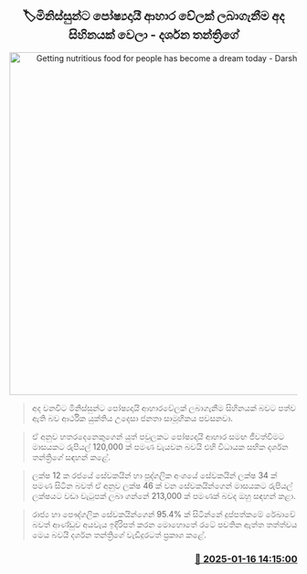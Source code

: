 <p align='center'><b><h2 align='center' title='Getting nutritious food for people has become a dream today - Darshana Tantri'>🏷මිනිස්සුන්​ට පෝෂ්‍යදායී ආහාර වේලක් ලබාගැනීම අද සිහිනයක් වෙලා - දර්ශන තන්ත්‍රිගේ</h2></b></p>
<p align='center'><img src='https://helakuru.sgp1.cdn.digitaloceanspaces.com/esana/images/lib/darshana-thanthrige-new.jpg' width='600' alt='Getting nutritious food for people has become a dream today - Darshana Tantri'></p>

> අද වනවිට මිනිස්සුන්​ට පෝෂ්‍යදායි ආහාරවේලක් ලබාගැනීම සිහිනයක් බවට පත්ව ඇති බව ආර්ථික යුක්තිය උදෙසා ජනතා සාමූහිකය පවසනවා.

> ඒ අනුව හතරදෙනෙකුගෙන් යුත් පවුලකට පෝෂ්‍යදායි ආහාර සමඟ ජීවත්වීමට මාසයකට රුපියල් 120,000 ක් පමණ වැයවන බවයි එහි විධායක සභික දර්ශන තන්ත්‍රිගේ සඳහන් කළේ.

> ලක්ෂ 12 ක රජයේ සේවකයින් හා පුද්ගලික අංශයේ සේවකයින් ලක්ෂ 34 ක් පමණ සිටින බවත් ඒ අනුව ලක්ෂ 46 ක් වන සේවකයින්ගෙන් මාසයකට රුපියල් ලක්ෂයට වඩා වැටුපක් ලබා ගන්නේ 213,000 ක් පමණක් බවද ඔහු සඳහන් කළා.

> රාජ්‍ය හා පෞද්ගලික සේවකයින්ගෙන් 95.4% ක් සිටින්නේ දුප්පත්කමේ රේඛාවේ බවත් ආණ්ඩුව අයවැය ඉදිරිපත් කරන මොහොතේ රටේ පවතින ඇත්ත තත්ත්වය මෙය බවයි දර්ශන තන්ත්‍රිගේ වැඩිදුරටත් ප්‍රකාශ කළේ. 



<h3 align='right'><a href='https://www.helakuru.lk/esana/p/106620/'>📅 2025-01-16 14:15:00</a></h3>
